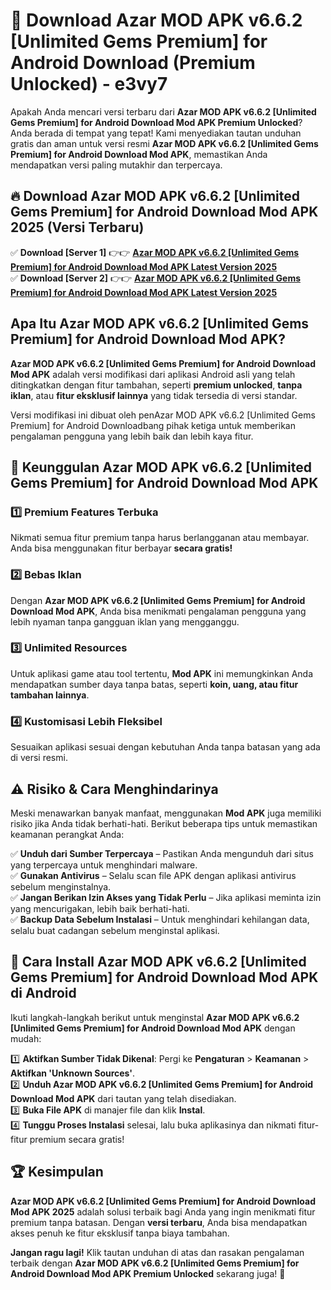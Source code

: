 # 🎯 Download Azar MOD APK v6.6.2 [Unlimited Gems Premium] for Android Download (Premium Unlocked) -  e3vy7

Apakah Anda mencari versi terbaru dari **Azar MOD APK v6.6.2 [Unlimited Gems Premium] for Android Download Mod APK Premium Unlocked**? Anda berada di tempat yang tepat! Kami menyediakan tautan unduhan gratis dan aman untuk versi resmi **Azar MOD APK v6.6.2 [Unlimited Gems Premium] for Android Download Mod APK**, memastikan Anda mendapatkan versi paling mutakhir dan terpercaya.

## 🔥 Download Azar MOD APK v6.6.2 [Unlimited Gems Premium] for Android Download Mod APK 2025 (Versi Terbaru)

✅ **Download [Server 1]** 👉👉 [**Azar MOD APK v6.6.2 [Unlimited Gems Premium] for Android Download Mod APK Latest Version 2025**](https://momento.my/?title=Azar_MOD_APK_v6.6.2_[Unlimited_Gems_Premium]_for_Android_Download)  
✅ **Download [Server 2]** 👉👉 [**Azar MOD APK v6.6.2 [Unlimited Gems Premium] for Android Download Mod APK Latest Version 2025**](https://momento.my/?title=Azar_MOD_APK_v6.6.2_[Unlimited_Gems_Premium]_for_Android_Download)  

## Apa Itu Azar MOD APK v6.6.2 [Unlimited Gems Premium] for Android Download Mod APK?

**Azar MOD APK v6.6.2 [Unlimited Gems Premium] for Android Download Mod APK** adalah versi modifikasi dari aplikasi Android asli yang telah ditingkatkan dengan fitur tambahan, seperti **premium unlocked**, **tanpa iklan**, atau **fitur eksklusif lainnya** yang tidak tersedia di versi standar.

Versi modifikasi ini dibuat oleh penAzar MOD APK v6.6.2 [Unlimited Gems Premium] for Android Downloadbang pihak ketiga untuk memberikan pengalaman pengguna yang lebih baik dan lebih kaya fitur.

## 🎯 Keunggulan Azar MOD APK v6.6.2 [Unlimited Gems Premium] for Android Download Mod APK

### 1️⃣ Premium Features Terbuka
Nikmati semua fitur premium tanpa harus berlangganan atau membayar. Anda bisa menggunakan fitur berbayar **secara gratis!**

### 2️⃣ Bebas Iklan
Dengan **Azar MOD APK v6.6.2 [Unlimited Gems Premium] for Android Download Mod APK**, Anda bisa menikmati pengalaman pengguna yang lebih nyaman tanpa gangguan iklan yang mengganggu.

### 3️⃣ Unlimited Resources
Untuk aplikasi game atau tool tertentu, **Mod APK** ini memungkinkan Anda mendapatkan sumber daya tanpa batas, seperti **koin, uang, atau fitur tambahan lainnya**.

### 4️⃣ Kustomisasi Lebih Fleksibel
Sesuaikan aplikasi sesuai dengan kebutuhan Anda tanpa batasan yang ada di versi resmi.

## ⚠️ Risiko & Cara Menghindarinya

Meski menawarkan banyak manfaat, menggunakan **Mod APK** juga memiliki risiko jika Anda tidak berhati-hati. Berikut beberapa tips untuk memastikan keamanan perangkat Anda:

✅ **Unduh dari Sumber Terpercaya** – Pastikan Anda mengunduh dari situs yang terpercaya untuk menghindari malware.  
✅ **Gunakan Antivirus** – Selalu scan file APK dengan aplikasi antivirus sebelum menginstalnya.  
✅ **Jangan Berikan Izin Akses yang Tidak Perlu** – Jika aplikasi meminta izin yang mencurigakan, lebih baik berhati-hati.  
✅ **Backup Data Sebelum Instalasi** – Untuk menghindari kehilangan data, selalu buat cadangan sebelum menginstal aplikasi.

## 📌 Cara Install Azar MOD APK v6.6.2 [Unlimited Gems Premium] for Android Download Mod APK di Android

Ikuti langkah-langkah berikut untuk menginstal **Azar MOD APK v6.6.2 [Unlimited Gems Premium] for Android Download Mod APK** dengan mudah:

1️⃣ **Aktifkan Sumber Tidak Dikenal**: Pergi ke **Pengaturan** > **Keamanan** > **Aktifkan 'Unknown Sources'**.  
2️⃣ **Unduh Azar MOD APK v6.6.2 [Unlimited Gems Premium] for Android Download Mod APK** dari tautan yang telah disediakan.  
3️⃣ **Buka File APK** di manajer file dan klik **Instal**.  
4️⃣ **Tunggu Proses Instalasi** selesai, lalu buka aplikasinya dan nikmati fitur-fitur premium secara gratis!

## 🏆 Kesimpulan

**Azar MOD APK v6.6.2 [Unlimited Gems Premium] for Android Download Mod APK 2025** adalah solusi terbaik bagi Anda yang ingin menikmati fitur premium tanpa batasan. Dengan **versi terbaru**, Anda bisa mendapatkan akses penuh ke fitur eksklusif tanpa biaya tambahan.

**Jangan ragu lagi!** Klik tautan unduhan di atas dan rasakan pengalaman terbaik dengan **Azar MOD APK v6.6.2 [Unlimited Gems Premium] for Android Download Mod APK Premium Unlocked** sekarang juga! 🚀
